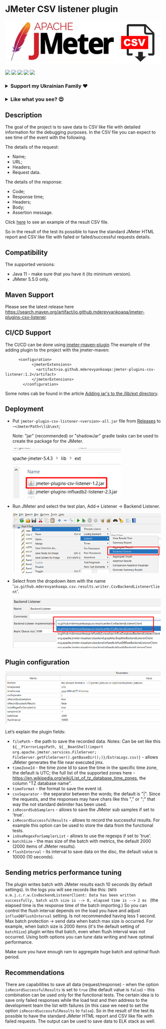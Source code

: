 # JMeter CSV listener plugin

 ![](img/logo.png) 


<p align="left">
<img src="https://img.shields.io/github/license/mderevyankoaqa/jmeter-csv-listener-plugin?style=plastic">
<img src ="https://img.shields.io/github/v/release/mderevyankoaqa/jmeter-csv-listener-plugin?style=plastic">
<img src="https://img.shields.io/maven-central/v/io.github.mderevyankoaqa/jmeter-plugins-csv-listener?style=plastic">
<img src="https://img.shields.io/github/downloads/mderevyankoaqa/jmeter-csv-listener-plugin/total?style=plastic">
<img src="https://img.shields.io/github/stars/mderevyankoaqa/jmeter-csv-listener-plugin?style=plastic&color=gold">

</p>

<h3> 
<details>
<summary>Support my Ukrainian Family ❤️
</summary>
 <a href="https://www.paypal.com/cgi-bin/webscr?cmd=_s-xclick&hosted_button_id=H8L62WL5HVD32">
  <img src="https://raw.githubusercontent.com/stefan-niedermann/paypal-donate-button/master/paypal-donate-button.png" alt="Donate with PayPal" />
</a>
</details>
</h3> 

<h3>
<details>
<summary>Like what you see? 😍 </summary>
<br>
   <a href="https://www.buymeacoffee.com/mvderevyanko">
      <img alt="Coffee2" src="https://raw.githubusercontent.com/mderevyankoaqa/jmeter-elk/main/img/Coffee2.png"  width="150">

</a>
</details>
</h3>

## Description
The goal of the project is to save data to CSV like file with detailed information for the debugging purposes. In the CSV file you can expect to see time of the event with the following.

The details of the request:
* Name;
* URL;
* Headers;
* Request data.

The details of the response:
* Code;
* Response time;
* Headers;	
* Body;
* Assertion message. 

Click [here](https://minhaskamal.github.io/DownGit/#/home?url=https://github.com/mderevyankoaqa/jmeter-csv-listener-plugin/tree/main/samplers/ExtraLogs.csv) to see an example of the result CSV file.
  
So in the result of the test its possible to have the standard JMeter HTML report and CSV like file with failed or failed/successful requests details.

## Compatibility
The supported versions:
* Java 11 - make sure that you have it (its minimum version).
* JMeter 5.5.0 only.

## Maven Support
Please see the latest release here https://search.maven.org/artifact/io.github.mderevyankoaqa/jmeter-plugins-csv-listener.

## CI/CD Support
The CI/CD can be done using [jmeter-maven-plugin](https://github.com/jmeter-maven-plugin/jmeter-maven-plugin)
The example of the adding plugin to the project with the jmeter-maven:

          <configuration>
                <jmeterExtensions>
                  <artifact>io.github.mderevyankoaqa:jmeter-plugins-csv-listener:1.2</artifact>
                </jmeterExtensions>
            </configuration>
Some notes cab be found in the article [Adding jar's to the /lib/ext directory](https://github.com/jmeter-maven-plugin/jmeter-maven-plugin/wiki/Adding-Excluding-libraries-to-from-the-classpath).


## Deployment
* Put `jmeter-plugin-csv-listener-<version>-all.jar` file from [Releases](https://github.com/mderevyankoaqa/jmeter-csv-listener-plugin/releases) to `~<JmeterPath<\lib\ext`;

  Note: "jar" (recommended) or "shadowJar" gradle tasks can be used to create the package for the JMeter.
  
  ![](img/deploy1.png)

* Run JMeter and select the test plan, Add-> Listener -> Backend Listener.

  ![](img/deploy2.png)

* Select from the dropdown item with the name '`io.github.mderevyankoaqa.csv.results.writer.CsvBackendListenerClient`'.

  ![](img/deploy3.png)

## Plugin configuration

  ![](img/deploy4.png)

Let’s explain the plugin fields:
* `filePath` - the path to save the recorded data. 
  Notes: Can be set like this `${__P(errorLogsPath, ${__BeanShell(import org.apache.jmeter.services.FileServer; FileServer.getFileServer().getBaseDir();)}/ExtraLogs.csv)}` - allows JMeter generates the file near executed jmx.
* `timeZoneId` - the time zone Id to save the time in the specific time zone, the default is UTC; the full list of the supported zones here - https://en.wikipedia.org/wiki/List_of_tz_database_time_zones, the column "TZ database name".
* `timeFormat` - the format to save the event id.
* `csvSeparator` - the separator between the words; the default is "|". Since the requests, and the responses may have chars like this "," or ";" that way the not standard delimiter has been used.
* `isRecordSubSamplers` - allows to save the JMeter sub samples if set to 'true'.
* `isRecordSuccessfulResults` - allows to record the successful results. For example this option can be used to store the data from the functional tests. 
* `isUseRegexForSamplerList` - allows to use the regexps if set to 'true'.
* `batchSize` - the max size of the batch with metrics, the default 2000 (2000 items of JMeter results).
* `flushInterval` - its interval to save data on the disc, the default value is 10000 (10 seconds).

## Sending metrics performance tuning
The plugin writes batch with JMeter results each 10 seconds (by default settings). In the logs you will see records like this:
`INFO o.m.j.c.r.w.CsvBackendListenerClient: Data has been written successfully, batch with size is --> 8, elapsed time is --> 2 ms
` (the elapsed time is the response time of the batch importing.) So you can control the flush interval depends on the load you have and adjust `influxDBFlushInterval` setting. Is not recommended having less 1 second.  
Max batch protection -> send data when batch max size is occurred. For example, when batch size is 2000 items (it's the default setting of `batchSize`) plugin writes that batch, even when flush interval was not occurred.
Using both options you can tune data writing and have optimal performance.

Make sure you have enough ram to aggregate huge batch and optimal flush period.

## Recommendations
There are capabilities to save all data (request/response) - when the option `isRecordSuccessfulResults` is set to `true` (the default value is `false`) - this combination can be used only for the functional tests.
The certain idea is to save only failed responses while the load test and then address to the development team the list with failures (in this case we need to set the option `isRecordSuccessfulResults` to `false`). So in the result of the test its possible to have the standard JMeter HTML report and CSV like file with failed requests.
The output can be used to save data to ELK stack as well.
